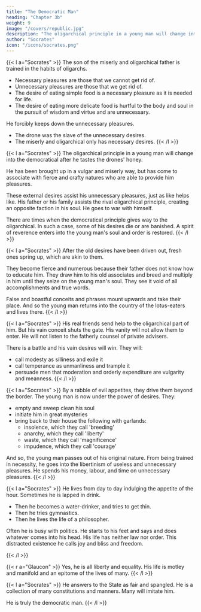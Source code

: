 ```yaml
---
title: "The Democratic Man"
heading: "Chapter 3b"
weight: 9
image: "/covers/republic.jpg"
description: "The oligarchical principle in a young man will change into the democratical after he tastes the drones' honey"
author: "Socrates"
icon: "/icons/socrates.png"
---
```



{{< l a="Socrates" >}}
The son of the miserly and oligarchical father is trained in the habits of oligarchs.
- Necessary pleasures are those that we cannot get rid of.
- Unnecessary pleasures are those that we get rid of.
- The desire of eating simple food is a necessary pleasure as it is needed for life.
- The desire of eating more delicate food is hurtful to the body and soul in the pursuit of wisdom and virtue and are unnecessary.

He forcibly keeps down the unnecessary pleasures.
- The drone was the slave of the unnecessary desires.
- The miserly and oligarchical only has necessary desires.
{{< /l >}}


{{< l a="Socrates" >}}
The oligarchical principle in a young man will change into the democratical after he tastes the drones' honey.

He has been brought up in a vulgar and miserly way, but has come to associate with fierce and crafty natures who are able to provide him pleasures.

These external desires assist his unnecessary pleasures, just as like helps like. His father or his family assists the rival oligarchical principle, creating an opposite faction in his soul. He goes to war with himself.

<!-- Like helps like. The change was caused by an external alliance, assisting one division of the citizens. And so the young man is changed by a class of 

An  if any ally helps the  within him, whether from the influence of a father or of kindred, advising or rebuking him.
 -->

There are times when the democratical principle gives way to the oligarchical. In such a case, some of his desires die or are banished. A spirit of reverence enters into the young man's soul and order is restored.
{{< /l >}}



{{< l a="Socrates" >}}
After the old desires have been driven out, fresh ones spring up, which are akin to them. 

They become fierce and numerous because their father does not know how to educate him. They draw him to his old associates and breed and multiply in him until they seize on the young man's soul. They see it void of all accomplishments and true words. <!-- Those virtues make their abode in the minds of men who are dear to the gods, and are their best guardians and sentinels. -->

False and boastful conceits and phrases mount upwards and take their place. And so the young man returns into the country of the lotus-eaters and lives there. 
{{< /l >}}


{{< l a="Socrates" >}}
His real friends send help to the oligarchical part of him. But his vain conceit shuts the gate. His vanity will not allow them to enter. He will not listen to the fatherly counsel of private advisers.

There is a battle and his vain desires will win. They will:
- call modesty as silliness and exile it
- call temperance as unmanliness and trample it
- persuade men that moderation and orderly expenditure are vulgarity and meanness.
{{< /l >}}


{{< l a="Socrates" >}}
By a rabble of evil appetites, they drive them beyond the border. The young man is now under the power of desires. They:
- empty and sweep clean his soul 
- initiate him in great mysteries
- bring back to their house the following with garlands:
  - insolence, which they call 'breeding'
  - anarchy, which they call 'liberty'
  - waste, which they call 'magnificence'
  - impudence, which they call 'courage'

And so, the young man passes out of his original nature. From being trained in necessity, he goes into the libertinism of useless and unnecessary pleasures. He spends his money, labour, and time on unnecessary pleasures.
{{< /l >}}


<!-- But if he is fortunate when his heydays are over, he balances his pleasures and lives in an equilibrium.
He puts the government of himself into someone and then another sequentially.
He despises none of them but encourages them all equally.
He does not allow any true word of advice into the fortress .
He shakes his head when he hears:
that some pleasures are the satisfactions of good and noble desires,
that others pleasures are of evil desires,
that he should use and honour some desires, and chastise and master the other desires.

He will say that they are all alike, and that one is as good as another.
 -->

{{< l a="Socrates" >}}
He lives from day to day indulging the appetite of the hour. Sometimes he is lapped in drink. <!-- and tries the flute -->
- Then he becomes a water-drinker, and tries to get thin.
- Then he tries gymnastics.
- Then he lives the life of a philosopher.

Often he is busy with politics. He starts to his feet and says and does whatever comes into his head. His life has neither law nor order. This distracted existence he calls joy and bliss and freedom.
<!-- If he is emulous of any one who is a warrior, off he is in that direction, or of men of business, once more in that. -->
{{< /l >}}

{{< r a="Glaucon" >}}
Yes, he is all liberty and equality. His life is motley and manifold and an epitome of the lives of many.
{{< /l >}}

{{< l a="Socrates" >}}
He answers to the State as fair and spangled. He is a collection of many constitutions and manners. Many will imitate him.
 <!-- take him for their pattern. Many a constitution and many an example of manners is contained in him.  -->
<!-- Let him then be set over against democracy.  -->

He is truly the democratic man.
{{< /l >}}
